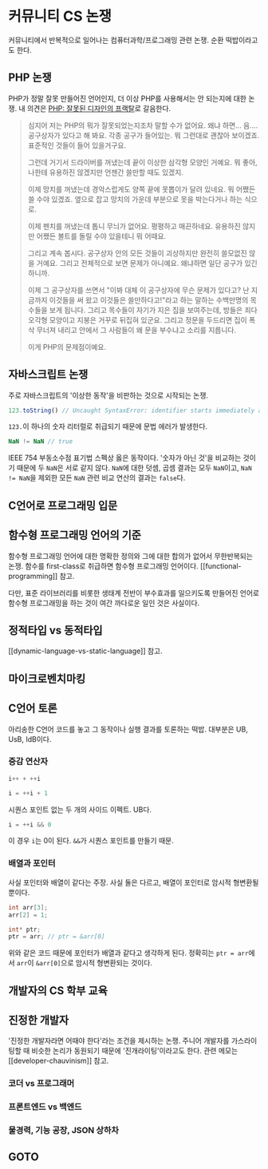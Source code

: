 # 커뮤니티 CS 논쟁

커뮤니티에서 반복적으로 일어나는 컴퓨터과학/프로그래밍 관련 논쟁. 순환 떡밥이라고도 한다.

## PHP 논쟁

PHP가 정말 잘못 만들어진 언어인지, 더 이상 PHP를 사용해서는 안 되는지에 대한 논쟁. 내 의견은 [PHP: 잘못된 디자인의 프랙탈](https://saschanaz.github.io/PHP-a-fractal-of-bad-design-kr/)로 갈음한다.

> 심지어 저는 PHP의 뭐가 잘못되었는지조차 말할 수가 없어요. 왜냐 하면... 음.... 공구상자가 있다고 해 봐요. 각종 공구가 들어있는. 뭐 그런대로 괜찮아 보이겠죠. 표준적인 것들이 들어 있을거구요.
>
> 그런데 거기서 드라이버를 꺼냈는데 끝이 이상한 삼각형 모양인 거예요. 뭐 좋아, 나한테 유용하진 않겠지만 언젠간 쓸만할 때도 있겠지.
>
> 이제 망치를 꺼냈는데 경악스럽게도 양쪽 끝에 못뽑이가 달려 있네요. 뭐 어쨌든 쓸 수야 있겠죠. 옆으로 잡고 망치의 가운데 부분으로 못을 박는다거나 하는 식으로.
>
> 이제 펜치를 꺼냈는데 톱니 무늬가 없어요. 평평하고 매끈하네요. 유용하진 않지만 어쨌든 볼트를 돌릴 수야 있을테니 뭐 어때요.
>
> 그리고 계속 봅시다. 공구상자 안의 모든 것들이 괴상하지만 완전히 쓸모없진 않을 거예요. 그리고 전체적으로 보면 문제가 아니예요. 왜냐하면 일단 공구가 있긴 하니까.
>
> 이제 그 공구상자를 쓰면서 "이봐 대체 이 공구상자에 무슨 문제가 있다고? 난 지금까지 이것들을 써 왔고 이것들은 쓸만하다고!"라고 하는 말하는 수백만명의 목수들을 보게 됩니다. 그리고 목수들이 자기가 지은 집을 보여주는데, 방들은 죄다 오각형 모양이고 지붕은 거꾸로 뒤집혀 있군요. 그리고 정문을 두드리면 집이 폭삭 무너져 내리고 안에서 그 사람들이 왜 문을 부수냐고 소리를 지릅니다.
>
>이게 PHP의 문제점이예요.

## 자바스크립트 논쟁

주로 자바스크립트의 '이상한 동작'을 비판하는 것으로 시작되는 논쟁.

```js
123.toString() // Uncaught SyntaxError: identifier starts immediately after numeric literal
```

`123.`이 하나의 숫자 리터럴로 취급되기 때문에 문법 에러가 발생한다.

```js
NaN != NaN // true
```

IEEE 754 부동소수점 표기법 스펙상 옳은 동작이다. '숫자가 아닌 것'을 비교하는 것이기 때문에 두 `NaN`은 서로 같지 않다. `NaN`에 대한 덧셈, 곱셈 결과는 모두 `NaN`이고, `NaN != NaN`을 제외한 모든 `NaN` 관련 비교 연산의 결과는 `false`다.

## C언어로 프로그래밍 입문

## 함수형 프로그래밍 언어의 기준

함수형 프로그래밍 언어에 대한 명확한 정의와 그에 대한 합의가 없어서 무한반복되는 논쟁. 함수를 first-class로 취급하면 함수형 프로그래밍 언어이다. [[functional-programming]] 참고.

다만, 표준 라이브러리를 비롯한 생태계 전반이 부수효과를 일으키도록 만들어진 언어로 함수형 프로그래밍을 하는 것이 여간 까다로운 일인 것은 사실이다.

## 정적타입 vs 동적타입

[[dynamic-language-vs-static-language]] 참고.

## 마이크로벤치마킹

## C언어 토론

아리송한 C언어 코드를 놓고 그 동작이나 실행 결과를 토론하는 떡밥. 대부분은 UB, UsB, IdB이다.

### 증감 연산자

```c
i++ + ++i
```

```c
i = ++i + 1
```

시퀀스 포인트 없는 두 개의 사이드 이펙트. UB다.

```c
i = ++i && 0
```

이 경우 `i`는 0이 된다. `&&`가 시퀀스 포인트를 만들기 때문.

### 배열과 포인터

사실 포인터와 배열이 같다는 주장. 사실 둘은 다르고, 배열이 포인터로 암시적 형변환될 뿐이다.

```c
int arr[3];
arr[2] = 1;

int* ptr;
ptr = arr; // ptr = &arr[0]
```

위와 같은 코드 때문에 포인터가 배열과 같다고 생각하게 된다. 정확히는 `ptr = arr`에서 `arr`이 `&arr[0]`으로 암시적 형변환되는 것이다.

## 개발자의 CS 학부 교육

## 진정한 개발자

'진정한 개발자라면 어때야 한다'라는 조건을 제시하는 논쟁. 주니어 개발자를 가스라이팅할 때 비슷한 논리가 동원되기 때문에 '진개라이팅'이라고도 한다. 관련 메모는 [[developer-chauvinism]] 참고.

### 코더 vs 프로그래머

### 프론트엔드 vs 백엔드

### 물경력, 기능 공장, JSON 상하차

## GOTO
